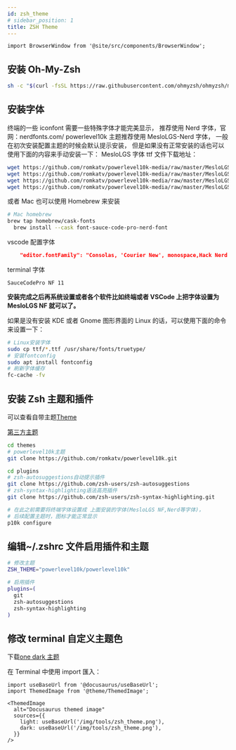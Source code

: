 ```yaml
---
id: zsh_theme
# sidebar_position: 1
title: ZSH Theme
---
```


```mdx-code-block
import BrowserWindow from '@site/src/components/BrowserWindow';
```

## 安装 Oh-My-Zsh

```zsh
sh -c "$(curl -fsSL https://raw.githubusercontent.com/ohmyzsh/ohmyzsh/master/tools/install.sh)"

```

## 安装字体

终端的一些 iconfont 需要一些特殊字体才能完美显示，
推荐使用 Nerd 字体，官网：nerdfonts.com/
powerlevel10k 主题推荐使用 MesloLGS-Nerd 字体，
一般在初次安装配置主题的时候会默认提示安装，
但是如果没有正常安装的话也可以使用下面的内容来手动安装一下：
MesloLGS 字体 ttf 文件下载地址：

```zsh
wget https://github.com/romkatv/powerlevel10k-media/raw/master/MesloLGS%20NF%20Regular.ttf &&
wget https://github.com/romkatv/powerlevel10k-media/raw/master/MesloLGS%20NF%20Bold.ttf  &&
wget https://github.com/romkatv/powerlevel10k-media/raw/master/MesloLGS%20NF%20Italic.ttf  &&
wget https://github.com/romkatv/powerlevel10k-media/raw/master/MesloLGS%20NF%20Bold%20Italic.ttf
```

或者 Mac 也可以使用 Homebrew 来安装

```zsh
# Mac homebrew
brew tap homebrew/cask-fonts
  brew install --cask font-sauce-code-pro-nerd-font

```

vscode 配置字体

```json
    "editor.fontFamily": "Consolas, 'Courier New', monospace,Hack Nerd Font",
```

terminal 字体

```
SauceCodePro NF 11
```

**安装完成之后再系统设置或者各个软件比如终端或者 VSCode 上把字体设置为 MesloLGS NF 就可以了。**

如果是没有安装 KDE 或者 Gnome 图形界面的 Linux 的话，可以使用下面的命令来设置一下：

```zsh
# Linux安装字体
sudo cp ttf/*.ttf /usr/share/fonts/truetype/
# 安装fontconfig
sudo apt install fontconfig
# 刷新字体缓存
fc-cache -fv
```

## 安装 Zsh 主题和插件

可以查看自带主题[Theme](https://github.com/ohmyzsh/ohmyzsh/wiki/Themes)

[第三方主题](https://github.com/robbyrussell/oh-my-zsh/wiki/External-themes)

```zsh
cd themes
# powerlevel10k主题
git clone https://github.com/romkatv/powerlevel10k.git

cd plugins
# zsh-autosuggestions自动提示插件
git clone https://github.com/zsh-users/zsh-autosuggestions
# zsh-syntax-highlighting语法高亮插件
git clone https://github.com/zsh-users/zsh-syntax-highlighting.git

# 在此之前需要将终端字体设置成 上面安装的字体(MesloLGS NF,Nerd等字体)，
# 后续配置主题时，图标才能正常显示
p10k configure
```

## 编辑~/.zshrc 文件启用插件和主题

```zsh
# 修改主题
ZSH_THEME="powerlevel10k/powerlevel10k"

# 启用插件
plugins=(
  git
  zsh-autosuggestions
  zsh-syntax-highlighting
)
```

## 修改 terminal 自定义主题色

下载[one dark 主题](https://github.com/mbadolato/iTerm2-Color-Schemes/blob/master/terminal/OneHalfDark.terminal)

在 Terminal 中使用 import 匯入：

```mdx-code-block
import useBaseUrl from '@docusaurus/useBaseUrl';
import ThemedImage from '@theme/ThemedImage';

<ThemedImage
  alt="Docusaurus themed image"
  sources={{
    light: useBaseUrl('/img/tools/zsh_theme.png'),
    dark: useBaseUrl('/img/tools/zsh_theme.png'),
  }}
/>
```
